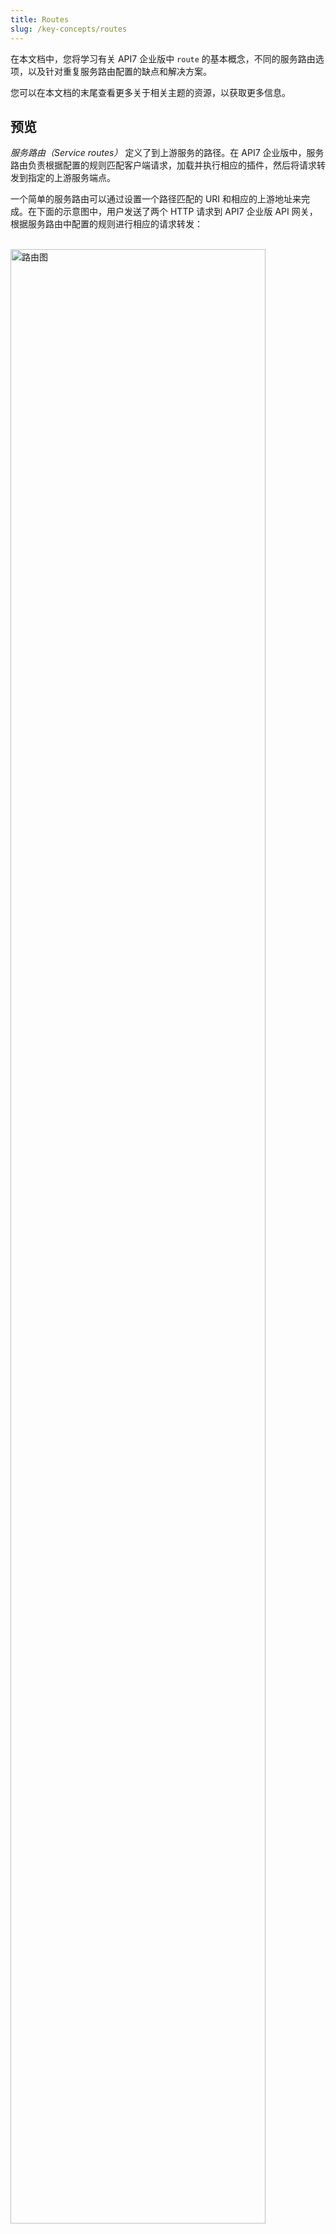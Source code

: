 ```yaml
---
title: Routes
slug: /key-concepts/routes
---
```


在本文档中，您将学习有关 API7 企业版中 `route` 的基本概念，不同的服务路由选项，以及针对重复服务路由配置的缺点和解决方案。

您可以在本文档的末尾查看更多关于相关主题的资源，以获取更多信息。

## 预览

_服务路由（Service routes）_ 定义了到上游服务的路径。在 API7 企业版中，服务路由负责根据配置的规则匹配客户端请求，加载并执行相应的插件，然后将请求转发到指定的上游服务端点。

一个简单的服务路由可以通过设置一个路径匹配的 URI 和相应的上游地址来完成。在下面的示意图中，用户发送了两个 HTTP 请求到 API7 企业版 API 网关，根据服务路由中配置的规则进行相应的请求转发：

<br />

<div style={{textAlign: 'center'}}>
<img src="https://static.apiseven.com/uploads/2023/08/23/3XtbHx5I_f00aa3697af09d185e4553ba1b16020.png" alt="路由图" width="90%" />
</div>

<br /><br />

服务路由通常也会配置插件。例如，通过[在路由中配置速率限制插件](../../getting-started/rate-limiting.md)来开启流量速率限制功能。

Service routes are often configured with plugins as well. For example, [configuring the rate-limit plugin in a route](../../getting-started/rate-limiting.md) will enable rate-limiting effects.

<!-- 
## Service Routing Options

API7 Enterprise Edition offers three HTTP routing options:

1. `radixtree_host_uri` routes requests by hosts and URI paths. It can be used to route north-south traffic between clients and servers.

2. `radixtree_uri` routes requests by URI paths. It can be used to route east-west traffic, such as between microservices.

3. `radixtree_uri_with_parameter` enhances on `radixtree_uri` to support the use of parameter in path matching.

These routing options can be configured in `conf/config.yaml` under `apisix.router.http`.
-->

## 服务，路由和上游

虽然服务路由在定义流量路径时非常重要，但重复的服务路由配置（即为一组服务路由硬编码相同的服务上游地址或插件名称）也存在缺点。在更新时，这些路由的重复字段需要逐个遍历和更新。这种配置方式会导致维护成本增加，尤其是在具有许多服务路由的大规模系统中。

为了解决这个问题，[Services](./services.md) 和 [Service Upstream](./upstreams.md) 被设计为抽象化重复信息并减少冗余，遵循 DRY 原则[（Don't Repeat Yourself）](https://en.wikipedia.org/wiki/Don%27t_repeat_yourself).。

## 其他参考资源

* 入门指南  - [路由配置](../../getting-started/configure-routes.md)

[//]: <TODO: Configure Routes via API7 Enterprise Edition API>
[//]: <TODO: Lua Radix Tree>
